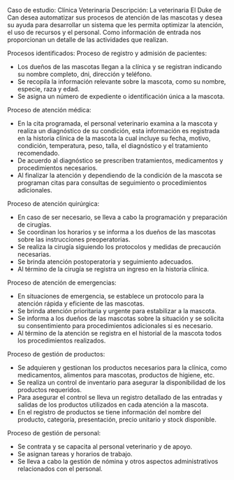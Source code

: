 Caso de estudio: Clínica Veterinaria
Descripción:
La veterinaria El Duke de Can desea automatizar sus procesos de atención de las mascotas y desea su ayuda para desarrollar un sistema que les permita optimizar la atención, el uso de recursos y el personal. Como información de entrada nos proporcionan un detalle de las actividades que realizan.

Procesos identificados:
Proceso de registro y admisión de pacientes:

- Los dueños de las mascotas llegan a la clínica y se registran indicando su nombre completo, dni, dirección y teléfono.
- Se recopila la información relevante sobre la mascota, como su nombre, especie, raza y edad.
- Se asigna un número de expediente o identificación única a la mascota.

Proceso de atención médica:

- En la cita programada, el personal veterinario examina a la mascota y realiza un diagnóstico de su condición, esta información es registrada en la historia clínica de la mascota la cual incluye su fecha, motivo, condición, temperatura, peso, talla, el diagnóstico y el tratamiento recomendado.
- De acuerdo al diagnóstico se prescriben tratamientos, medicamentos y procedimientos necesarios.
- Al finalizar la atención y dependiendo de la condición de la mascota se programan citas para consultas de seguimiento o procedimientos adicionales.

Proceso de atención quirúrgica:

- En caso de ser necesario, se lleva a cabo la programación y preparación de cirugías.
- Se coordinan los horarios y se informa a los dueños de las mascotas sobre las instrucciones preoperatorias.
- Se realiza la cirugía siguiendo los protocolos y medidas de precaución necesarias.
- Se brinda atención postoperatoria y seguimiento adecuados.
- Al término de la cirugía se registra un ingreso en la historia clínica.

Proceso de atención de emergencias:

- En situaciones de emergencia, se establece un protocolo para la atención rápida y eficiente de las mascotas.
- Se brinda atención prioritaria y urgente para estabilizar a la mascota.
- Se informa a los dueños de las mascotas sobre la situación y se solicita su consentimiento para procedimientos adicionales si es necesario.
- Al término de la atención se registra en el historial de la mascota todos los procedimientos realizados.

Proceso de gestión de productos:

- Se adquieren y gestionan los productos necesarios para la clínica, como medicamentos, alimentos para mascotas, productos de higiene, etc.
- Se realiza un control de inventario para asegurar la disponibilidad de los productos requeridos.
- Para asegurar el control se lleva un registro detallado de las entradas y salidas de los productos utilizados en cada atención a la mascota.
- En el registro de productos se tiene información del nombre del producto, categoría, presentación, precio unitario y stock disponible.

Proceso de gestión de personal:

- Se contrata y se capacita al personal veterinario y de apoyo.
- Se asignan tareas y horarios de trabajo.
- Se lleva a cabo la gestión de nómina y otros aspectos administrativos relacionados con el personal.
